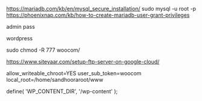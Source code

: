 
https://mariadb.com/kb/en/mysql_secure_installation/
sudo mysql -u root -p
https://phoenixnap.com/kb/how-to-create-mariadb-user-grant-privileges

admin
pass

wordpress

 sudo chmod -R 777 woocom/

 https://www.siteyaar.com/setup-ftp-server-on-google-cloud/

allow_writeable_chroot=YES
user_sub_token=woocom
local_root=/home/sandhooraroot/www


define( 'WP_CONTENT_DIR', '/wp-content' );